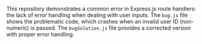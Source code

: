This repository demonstrates a common error in Express.js route handlers: the lack of error handling when dealing with user inputs.  The `bug.js` file shows the problematic code, which crashes when an invalid user ID (non-numeric) is passed. The `bugSolution.js` file provides a corrected version with proper error handling.